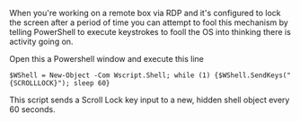 When you're working on a remote box via RDP and it's configured to lock the screen after a period of time you 
can attempt to fool this mechanism by telling PowerShell to execute keystrokes to fooll the OS into thinking 
there is activity going on. 


Open this a Powershell window and execute this line
```
$WShell = New-Object -Com Wscript.Shell; while (1) {$WShell.SendKeys("{SCROLLLOCK}"); sleep 60}
```

This script sends a Scroll Lock key input to a new, hidden shell object every 60 seconds. 
